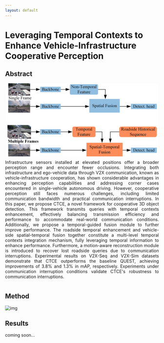 ```yaml
---
layout: default
---
```

# Leveraging Temporal Contexts to Enhance Vehicle-Infrastructure Cooperative Perception

## Abstract

<html lang="en">
<head>
  <meta charset="UTF-8">
  <meta name="viewport" content="width=device-width, initial-scale=1.0">
  <title>Document</title>
  <style>
    .content {
      display: flex;
      flex-direction: column;
      align-items: center;
    }
    .content img {
      width: 200%;
      max-width: 500px;
      height: auto;
      margin-bottom: 10px; /* Adjust the margin as needed */
    }
    .content p {
      margin-top: 0; /* Remove the top margin to reduce the gap */
      text-align: justify; /* Justify the text */
    }
  </style>
</head>
<body>
  <div class="content">
    <img src="pic/paper/figure1.png" alt="111">
    <p>
      Infrastructure sensors installed at elevated positions offer a broader perception range and encounter fewer occlusions. Integrating both infrastructure and ego-vehicle data through V2X communication, known as vehicle-infrastructure cooperation, has shown considerable advantages in enhancing perception capabilities and addressing corner cases encountered in single-vehicle autonomous driving. However, cooperative perception still faces numerous challenges, including limited communication bandwidth and practical communication interruptions. In this paper, we propose CTCE, a novel framework for cooperative 3D object detection. This framework transmits queries with temporal contexts enhancement, effectively balancing transmission efficiency and performance to accommodate real-world communication conditions. Additionally, we propose a temporal-guided fusion module to further improve performance. The roadside temporal enhancement and vehicle-side spatial-temporal fusion together constitute a multi-level temporal contexts integration mechanism, fully leveraging temporal information to enhance performance. Furthermore, a motion-aware reconstruction module is introduced to recover lost roadside queries due to communication interruptions. Experimental results on V2X-Seq and V2X-Sim datasets demonstrate that CTCE outperforms the baseline QUEST, achieving improvements of 3.8% and 1.3% in mAP, respectively. Experiments under communication interruption conditions validate CTCE's robustness to communication interruptions.
    </p>
  </div>
</body>
</html>
<!--
<div style="display: flex; justify-content: center; align-items: center; height: 500px;">
  <img src="pic/paper/figure1.png" alt="111" style="width: 200%; max-width: 500px; height: auto;"/>
</div>
  Infrastructure sensors installed at elevated positions offer a broader perception range and encounter fewer occlusions. Integrating both infrastructure and ego-vehicle data through V2X communication, known as vehicle-infrastructure cooperation, has shown considerable advantages in enhancing perception capabilities and addressing corner cases encountered in single-vehicle autonomous driving.
However, cooperative perception still faces numerous challenges, including limited communication bandwidth and practical communication interruptions.
In this paper, we propose CTCE, a novel framework for cooperative 3D object detection. This framework transmits queries with temporal contexts enhancement, effectively balancing transmission efficiency and performance to accommodate real-world communication conditions.
Additionally, we propose a temporal-guided fusion module to further improve performance. The roadside temporal enhancement and vehicle-side spatial-temporal fusion together constitute a multi-level temporal contexts integration mechanism, fully leveraging temporal information to enhance performance.
Furthermore, a motion-aware reconstruction module is introduced to recover lost roadside queries due to communication interruptions.
Experimental results on V2X-Seq and V2X-Sim datasets demonstrate that CTCE outperforms the baseline QUEST, achieving improvements of $3.8\%$ and $1.3\%$ in mAP, respectively. Experiments under communication interruption conditions validate CTCE's robustness to communication interruptions.
-->

## Method

  ![img](pic/paper/figure2.png)

## Results
coming soon...

<!--
# 3. Experiments

## 1) Experiments details

<div style="display: flex; justify-content: center; align-items: center; height: 500px;">
  <img src="pic/paper/5.png" alt="555" style="width: 200%; max-width: 500px; height: auto;"/>
</div>


## 2) Baseline Compare

<div style="display: flex; flex-direction: row; justify-content: center;">
  <figure style="display: flex; flex-direction: column; align-items: center; margin-bottom: 20px; height: 400px;">
    <img src="pic/baseline/cv.gif" alt="1" style="width: 350px; height: auto;"/>
    <figcaption>Physical-based</figcaption>
  </figure>
  <figure style="display: flex; flex-direction: column; align-items: center; margin-bottom: 20px; height: 400px;">
    <img src="pic/baseline/grip.gif" alt="2" style="width: 350px; height: auto;"/>
    <figcaption>GRIP++</figcaption>
  </figure>
  <figure style="display: flex; flex-direction: column; align-items: center; margin-bottom: 20px; height: 400px;">
    <img src="pic/baseline/walenet.gif" alt="3" style="width: 350px; height: auto;"/>
    <figcaption>WaleNet</figcaption>
  </figure>
</div>

<div style="display: flex; flex-direction: row; justify-content: center;">
  <figure style="display: flex; flex-direction: column; align-items: center; margin-bottom: 20px; height: 400px;">
    <img src="pic/baseline/t.gif" alt="1" style="width: 350px; height: auto;"/>
    <figcaption>Trajectron++</figcaption>
  </figure>
  <figure style="display: flex; flex-direction: column; align-items: center; margin-bottom: 20px; height: 400px;">
    <img src="pic/baseline/tp.gif" alt="2" style="width: 350px; height: auto;"/>
    <figcaption>POP</figcaption>
  </figure>
</div>




## 2) Planning performance

### a) Non-reactive

<div style="display: flex; flex-direction: row; justify-content: center;">
  <figure style="display: flex; flex-direction: column; align-items: center; margin: 0 20px 20px 0; height: 400px;">
    <img src="pic/case/bgr.gif" alt="1" style="width: auto; max-width: 100%; height: auto; margin-bottom: 10px;"/>
    <figcaption></figcaption>
  </figure>
  <figure style="display: flex; flex-direction: column; align-items: center; margin: 0 20px 20px 0; height: 400px;">
    <img src="pic/case/d.gif" alt="2" style="width: auto; max-width: 100%; height: auto; margin-bottom: 10px;"/>
    <figcaption></figcaption>
  </figure>
  <figure style="display: flex; flex-direction: column; align-items: center; margin: 0 0 20px 0; height: 400px;">
    <img src="pic/case/sind.gif" alt="3" style="width: auto; max-width: 100%; height: auto; margin-bottom: 10px;"/>
    <figcaption></figcaption>
  </figure>
</div>

<div style="display: flex; flex-direction: row; justify-content: center;">
  <figure style="display: flex; flex-direction: column; align-items: center; margin-bottom: 20px; height: 400px;">
    <img src="pic/case/usa.gif" alt="1" style="width: 350px; height: auto;"/>
    <figcaption></figcaption>
  </figure>
  <figure style="display: flex; flex-direction: column; align-items: center; margin-bottom: 20px; height: 400px;">
    <img src="pic/case/zam-t.gif" alt="2" style="width: 350px; height: auto;"/>
    <figcaption></figcaption>
  </figure>
  <figure style="display: flex; flex-direction: column; align-items: center; margin-bottom: 20px; height: 400px;">
    <img src="pic/case/zam-zip.gif" alt="3" style="width: 350px; height: auto;"/>
    <figcaption></figcaption>
  </figure>
</div>


### b) Reactive

<div style="display: flex; flex-direction: row; justify-content: center;">
  <figure style="display: flex; flex-direction: column; align-items: center; margin-bottom: 20px;">
    <img src="pic/case/usa-int.gif" alt="1" style="width: 350px; height: auto;"/>
    <figcaption></figcaption>
  </figure>
</div>


-->

